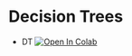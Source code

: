 # Decision Trees

* DT [![Open In Colab](https://colab.research.google.com/assets/colab-badge.svg)](https://colab.research.google.com/github/shestakoff/hse_se_ml/blob/master/2020/s03-decision-trees/seminar3-trees.ipynb)

